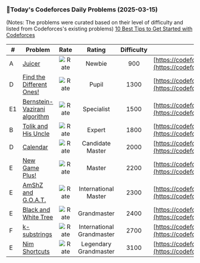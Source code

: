 ### 🌟Today's Codeforces Daily Problems (2025-03-15)
(Notes: The problems were curated based on their level of difficulty and listed from Codeforces's existing problems)
[10 Best Tips to Get Started with Codeforces](https://github.com/ika9810/Codeforces-Daily-Problems/blob/main/10%20Best%20Tips%20to%20Get%20Started%20with%20Codeforces.md)

| # | Problem | Rate| Rating | Difficulty | Contest |
|---| ----- | :--------: | :----------: | :----------: | ---------- |
|A|[Juicer](https://codeforces.com/contest/709/problem/A)|![Rate](https://img.shields.io/badge/Newbie-900-lightgrey)|Newbie|900|[https://codeforces.com/contest/709](https://codeforces.com/contest/709)|
|D|[Find the Different Ones!](https://codeforces.com/contest/1927/problem/D)|![Rate](https://img.shields.io/badge/Pupil-1300-brightgreen)|Pupil|1300|[https://codeforces.com/contest/1927](https://codeforces.com/contest/1927)|
|E1|[Bernstein-Vazirani algorithm](https://codeforces.com/contest/1002/problem/E1)|![Rate](https://img.shields.io/badge/Specialist-1500-9cf)|Specialist|1500|[https://codeforces.com/contest/1002](https://codeforces.com/contest/1002)|
|B|[Tolik and His Uncle](https://codeforces.com/contest/1179/problem/B)|![Rate](https://img.shields.io/badge/Expert-1800-blue)|Expert|1800|[https://codeforces.com/contest/1179](https://codeforces.com/contest/1179)|
|D|[Calendar](https://codeforces.com/contest/58/problem/D)|![Rate](https://img.shields.io/badge/Candidate%20Master-2000-blueviolet)|Candidate Master|2000|[https://codeforces.com/contest/58](https://codeforces.com/contest/58)|
|E|[New Game Plus!](https://codeforces.com/contest/1415/problem/E)|![Rate](https://img.shields.io/badge/Master-2200-orange)|Master|2200|[https://codeforces.com/contest/1415](https://codeforces.com/contest/1415)|
|E|[AmShZ and G.O.A.T.](https://codeforces.com/contest/1610/problem/E)|![Rate](https://img.shields.io/badge/International%20Master-2300-orange)|International Master|2300|[https://codeforces.com/contest/1610](https://codeforces.com/contest/1610)|
|E|[Black and White Tree](https://codeforces.com/contest/1626/problem/E)|![Rate](https://img.shields.io/badge/Grandmaster-2400-red)|Grandmaster|2400|[https://codeforces.com/contest/1626](https://codeforces.com/contest/1626)|
|F|[k-substrings](https://codeforces.com/contest/961/problem/F)|![Rate](https://img.shields.io/badge/International%20Grandmaster-2700-red)|International Grandmaster|2700|[https://codeforces.com/contest/961](https://codeforces.com/contest/961)|
|E|[Nim Shortcuts](https://codeforces.com/contest/1458/problem/E)|![Rate](https://img.shields.io/badge/Legendary%20Grandmaster-3100-red)|Legendary Grandmaster|3100|[https://codeforces.com/contest/1458](https://codeforces.com/contest/1458)|
